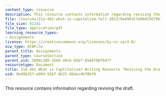 ```yaml
---
content_type: resource
description: This resource contains information regarding revising the draft.
file: /courses/21a-461-what-is-capitalism-fall-2013/9e49b357e09455679b72864ac4b70bf8_MIT21A_461F13_Rev_the_Drft.pdf
file_size: 81141
file_type: application/pdf
learning_resource_types:
- Assignments
license: https://creativecommons.org/licenses/by-nc-sa/4.0/
ocw_type: OCWFile
parent_title: Assignments
parent_type: CourseSection
parent_uid: 389bc200-2b0d-49cb-03b7-85d6706f8d77
resourcetype: Document
title: 21A.461 What is Captitalism? Writing Resource "Revising the Draft"
uid: 9e49b357-e094-5567-9b72-864ac4b70bf8
---
```

This resource contains information regarding revising the draft.
